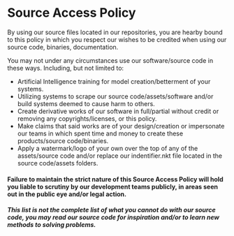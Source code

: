 # Source Access Policy

By using our source files located in our repositories, you are hearby bound to this policy in which you respect our wishes to be credited when using our source code, binaries, documentation.

You may not under any circumstances use our software/source code in these ways. Including, but not limited to:
- Artificial Intelligence training for model creation/betterment of your systems.
- Utilizing systems to scrape our source code/assets/software and/or build systems deemed to cause harm to others.
- Create derivative works of our software in full/partial without credit or removing any copyrights/licenses, or this policy.
- Make claims that said works are of your design/creation or impersonate our teams in which spent time and money to create these products/source code/binaries.
- Apply a watermark/logo of your own over the top of any of the assets/source code and/or replace our indentifier.nkt file located in the source code/assets folders.

#### Failure to maintain the strict nature of this Source Access Policy will hold you liable to scrutiny by our development teams publicly, in areas seen out in the public eye and/or legal action.
##### This list is not the complete list of what you cannot do with our source code, you may read our source code for inspiration and/or to learn new methods to solving problems.
